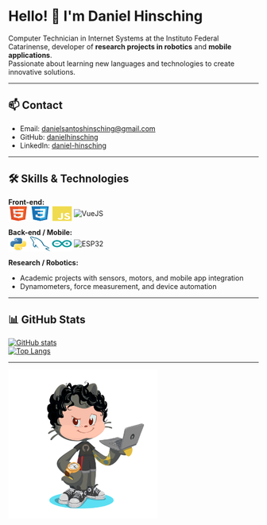 # Hello! 👋 I'm Daniel Hinsching

Computer Technician in Internet Systems at the Instituto Federal Catarinense, developer of **research projects in robotics** and **mobile applications**.  
Passionate about learning new languages and technologies to create innovative solutions.

---

## 📫 Contact

- Email: [danielsantoshinsching@gmail.com](mailto:danielsantoshinsching@gmail.com)  
- GitHub: [danielhinsching](https://github.com/danielhinsching)  
- LinkedIn: [daniel-hinsching](https://www.linkedin.com/in/daniel-hinsching/)  

---

## 🛠️ Skills & Technologies

**Front-end:**  
<img align="center" alt="HTML5" height="30" width="40" src="https://raw.githubusercontent.com/devicons/devicon/master/icons/html5/html5-original.svg">
<img align="center" alt="CSS3" height="30" width="40" src="https://raw.githubusercontent.com/devicons/devicon/master/icons/css3/css3-original.svg">
<img align="center" alt="JavaScript" height="30" width="40" src="https://raw.githubusercontent.com/devicons/devicon/master/icons/javascript/javascript-plain.svg">
<img align="center" alt="VueJS" height="30" width="40" src="https://cdn.jsdelivr.net/gh/devicons/devicon/icons/vuejs/vuejs-original.svg">

**Back-end / Mobile:**  
<img align="center" alt="Python" height="30" width="40" src="https://raw.githubusercontent.com/devicons/devicon/master/icons/python/python-original.svg">
<img align="center" alt="MySQL" height="30" width="40" src="https://raw.githubusercontent.com/devicons/devicon/master/icons/mysql/mysql-original.svg">
<img align="center" alt="Arduino" height="30" width="40" src="https://raw.githubusercontent.com/devicons/devicon/master/icons/arduino/arduino-original.svg">
<img align="center" alt="ESP32" height="30" width="40" src="https://raw.githubusercontent.com/devicons/devicon/master/icons/esp8266/esp8266-original.svg">

**Research / Robotics:**  
- Academic projects with sensors, motors, and mobile app integration  
- Dynamometers, force measurement, and device automation

---

## 📊 GitHub Stats

[![GitHub stats](https://github-readme-stats.vercel.app/api?username=danielhinsching&theme=dark)](https://github.com/anuraghazra/github-readme-stats)  
[![Top Langs](https://github-readme-stats.vercel.app/api/top-langs/?username=danielhinsching&hide=html&layout=compact&theme=dark)](https://github.com/anuraghazra/github-readme-stats)

---

<img src="https://github.com/danielhinsching/danielhinsching/blob/main/octocat.png" alt="Octocat" width="300"/>
